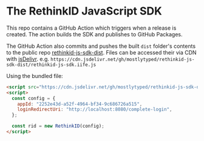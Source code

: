 # The RethinkID JavaScript SDK

This repo contains a GitHub Action which triggers when a release is created. The action builds the SDK and publishes to GitHub Packages.

The GitHub Action also commits and pushes the built `dist` folder's contents to the public repo [rethinkid-js-sdk-dist](https://github.com/mostlytyped/rethinkid-js-sdk-dist). Files can be accessed their via CDN with [jsDelivr](https://www.jsdelivr.com/?docs=gh). e.g. `https://cdn.jsdelivr.net/gh/mostlytyped/rethinkid-js-sdk-dist/rethinkid-js-sdk.iife.js`

Using the bundled file:

```html
<script src="https://cdn.jsdelivr.net/gh/mostlytyped/rethinkid-js-sdk-dist/rethinkid-js-sdk.iife.js"></script>
<script>
  const config = {
    appId: "2252e43d-a52f-4964-bf34-9c686726a515",
    loginRedirectUri: "http://localhost:8080/complete-login",
  };

  const rid = new RethinkID(config);
</script>
```
